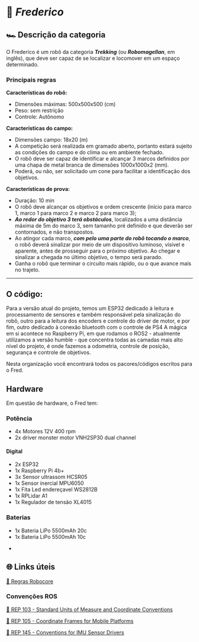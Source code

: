 # 🎩 *Frederico*

## 🏎️ Descrição da categoria
O Frederico é um robô da categoria **_Trekking_** (ou **_Robomagellan_**, em inglês), que deve ser capaz de se localizar e locomover em um espaço determinado. 


### **Principais regras**
**Características do robô:**

- Dimensões máximas: 500x500x500 (cm)
- Peso: sem restrição
- Controle: Autônomo

**Características do campo:**

- Dimensões campo: 18x20 (m)
- A competição será realizada em gramado aberto, portanto estará sujeito as condições do campo e do clima ou em ambiente fechado.
- O robô deve ser capaz de identificar e alcançar 3 marcos definidos por uma chapa de metal branca de dimensões 1000x1000x2 (mm).
- Poderá, ou não, ser solicitado um cone para facilitar a identificação dos objetivos.

**Características de prova:**

- Duração: 10 min
- O robô deve alcançar os objetivos e ordem crescente (início para marco 1, marco 1 para marco 2 e marco 2 para marco 3);
- ***Ao redor do objetivo 3 terá obstáculos***, localizados a uma distância máxima de 5m do marco 3, sem tamanho pré definido e que deverão ser contornados, e não transpostos.
- Ao atingor cada marco, ***com pelo uma parte do robô tocando o marco***, o robô deverá sinalizar por meio de um dispositivo luminoso, vísivel e aparente, antes de prosseguir para o próximo objetivo. Ao chegar e sinalizar a chegada no último objetivo, o tempo será parado.
- Ganha o robô que terminar o circuito mais rápido, ou o que avance mais no trajeto.

** **
## O código: 
Para a versão atual do projeto, temos um ESP32 dedicado à leitura e processamento de sensores e também responsável pela sinalização do robô, outro para a leitura dos encoders e controle do driver de motor, e por fim, outro dedicado à conexão bluetooth com o controle de PS4
A mágica em si acontece no Raspberry Pi, em que rodamos o ROS2 - atualmente utilizamos a versão humble - que concentra todas as camadas mais alto nível do projeto, é onde fazemos a odometria, controle de posição, segurança e controle de objetivos. 

Nesta organização você encontrará todos os pacores/códigos escritos para o Fred. 

## Hardware
Em questão de hardware, o Fred tem: 

### Potência 
- 4x Motores 12V 400 rpm 
- 2x driver monster motor VNH2SP30 dual channel 

#### Digital
- 2x ESP32 
- 1x Raspberry Pi 4b+ 
- 3x Sensor ultrassom HCSR05
- 1x Sensor inercial MPU6050 
- 1x Fita Led endereçavel WS2812B 
- 1x RPLidar A1
- 1x Regulador de tensão XL4015

### Baterias 
- 1x Bateria LiPo 5500mAh 20c 
- 1x Bateria LiPo 5500mAh 10c 

*
## 🌐 Links úteis

[🔗 Regras Robocore](https://robocore-eventos.s3.sa-east-1.amazonaws.com/public/Regras+-+Trekking+Indoor.pdf)

### Convenções ROS

[🔗 REP 103 - Standard Units of Measure and Coordinate Conventions](https://www.ros.org/reps/rep-0103.html)

[🔗 REP 105 - Coordinate Frames for Mobile Platforms](https://www.ros.org/reps/rep-0105.html)

[🔗 REP 145 - Conventions for IMU Sensor Drivers](https://www.ros.org/reps/rep-0145.html#data-reporting)
